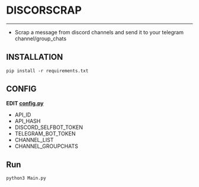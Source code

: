 # DISCORSCRAP
----
 - Scrap a message from discord channels and send it to your telegram channel/group_chats

## INSTALLATION
`pip install -r requirements.txt`
## CONFIG
**EDIT [config.py](https://github.com/GojouSats/Discrap/blob/main/config.py)**
  - API_ID
  - API_HASH
  - DISCORD_SELFBOT_TOKEN
  - TELEGRAM_BOT_TOKEN
  - CHANNEL_LIST
  - CHANNEL_GROUPCHATS
## Run
`python3 Main.py`
  


